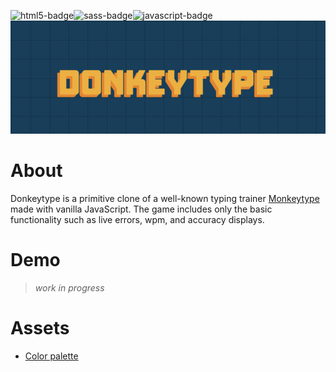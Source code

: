 ![html5-badge](https://img.shields.io/badge/HTML5-E34F26?style=for-the-badge&logo=html5&logoColor=white)![sass-badge](https://img.shields.io/badge/Sass-CC6699?style=for-the-badge&logo=sass&logoColor=white)![javascript-badge](https://img.shields.io/badge/JavaScript-323330?style=for-the-badge&logo=javascript&logoColor=F7DF1E)
![gif-logo](/assets/img/gif-logo.gif)

# About

Donkeytype is a primitive clone of a well-known typing trainer [Monkeytype](https://monkeytype.com/) made with vanilla JavaScript. The game includes only the basic functionality such as live errors, wpm, and accuracy displays.

# Demo

> _work in progress_

# Assets

-   [Color palette](https://colors.dopely.top/palettes/iVK8lxWdEkK)
